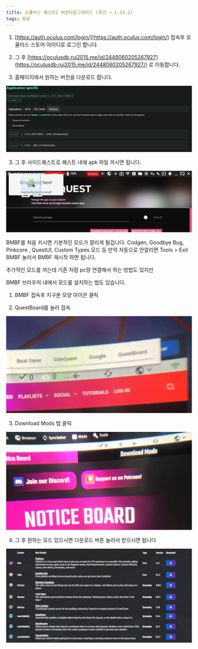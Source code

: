 ```yaml
---
title: 오큘러스 퀘스트2 버전다운그레이드 (최신 → 1.13.2)
tags: 정보
---
```


1. [https://auth.oculus.com/login/](https://auth.oculus.com/login/) 접속후 
오큘러스 스토어 아이디로 로그인 합니다.

2. 그 후 [https://oculusdb.rui2015.me/id/2448060205267927](https://oculusdb.rui2015.me/id/2448060205267927/) 로 이동합니다.

3. 홈페이지에서 원하는 버전을 다운로드 합니다.

![](/img/information/46.png)

3. 그 후 사이드퀘스트로 퀘스트 내에 apk 파일 까시면 됩니다.

![](/img/information/29.png)

BMBF를 처음 키시면 기본적인 모드가 깔리게 될겁니다.
Codgen, Goodbye Bug, Pinkcore , QuestUI, Custom Types 모드 등
만약 자동으로 안깔리면  Tools > Exit BMBF 눌러서 BMBF 재시작 하면 됩니다.

추가적인 모드를 까는데 기존 처럼 pc랑 연결해서 하는 방법도 있지만

BMBF 브라우저 내에서 모드를 설치하는 법도 있습니다.

1. BMBF 접속후 지구본 모양 아이콘 클릭

2. QuestBoard를 눌러 접속

![](/img/information/30.png)

3. Download Mods 탭 클릭

![](/img/information/31.jpeg)

4. 그 후 원하는 모드 있으시면 다운로드 버튼 눌러서 받으시면 됩니다

![](/img/information/32.png)

